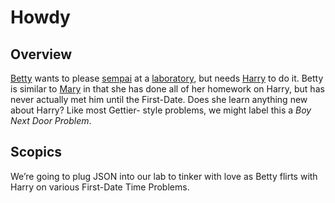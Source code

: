 # Howdy

## Overview

[Betty][0] wants to please [sempai][1] at a [laboratory][2], but needs 
[Harry][3] to do it. Betty is similar to [Mary][4] in that she has done 
all of her homework on Harry, but has never actually met him until the 
First-Date. Does she learn anything new about Harry? Like most Gettier-
style problems, we might label this a *Boy Next Door Problem*.

## Scopics

We’re going to plug JSON into our lab to tinker with love as Betty flirts with 
Harry on various First-Date Time Problems.

[0]: https://github.com/pickhardt/betty
[1]: https://github.com/kragniz/json-sempai/issues/22
[2]: https://github.com/joealcorn/laboratory
[3]: https://news.ycombinator.com/item?id=7696714
[4]: http://www.philosophy-index.com/jackson/marys-room/
